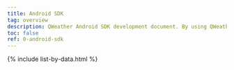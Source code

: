 ```yaml
---
title: Android SDK
tag: overview
description: QWeather Android SDK development document. By using QWeather Android SDK, you can quickly and easily integrate weather information into your APP. For developers, it is completely free.
toc: false
ref: 0-android-sdk
---
```


{% include list-by-data.html %}